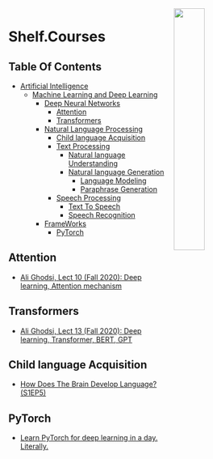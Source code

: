 <img src="https://github.com/IKJ1992/Shelf/blob/master/images/logo.PNG" width="35%" height="35%" align="right" />

# Shelf.Courses

## Table Of Contents
- [Artificial Intelligence]()
  - [Machine Learning and Deep Learning]()
    - [Deep Neural Networks]()
      - [Attention](#attention)
      - [Transformers](#transformers)
    - [Natural Language Processing]()
      - [Child language Acquisition](#child-language-acquisition)
      - [Text Processing]()
        - [Natural language Understanding]()
        - [Natural language Generation]()
          - [Language Modeling]()
          - [Paraphrase Generation]()
      - [Speech Processing]()
        - [Text To Speech]()
        - [Speech Recognition]()
    - [FrameWorks]()
      - [PyTorch](#pytorch)
## Attention 
- [Ali Ghodsi, Lect 10 (Fall 2020): Deep learning, Attention mechanism
](https://www.youtube.com/watch?v=WFcH7kRNEBc&list=PLehuLRPyt1Hwqk1BopyiREdPfJng2cuNQ&index=7)

## Transformers
- [Ali Ghodsi, Lect 13 (Fall 2020): Deep learning, Transformer, BERT, GPT
](https://www.youtube.com/watch?v=APzuQoScLfc)


## Child language Acquisition
- [How Does The Brain Develop Language? (S1EP5)](https://www.youtube.com/watch?v=wVTtIgUn4zE)

## PyTorch
- [Learn PyTorch for deep learning in a day. Literally.](https://www.youtube.com/watch?v=Z_ikDlimN6A)
